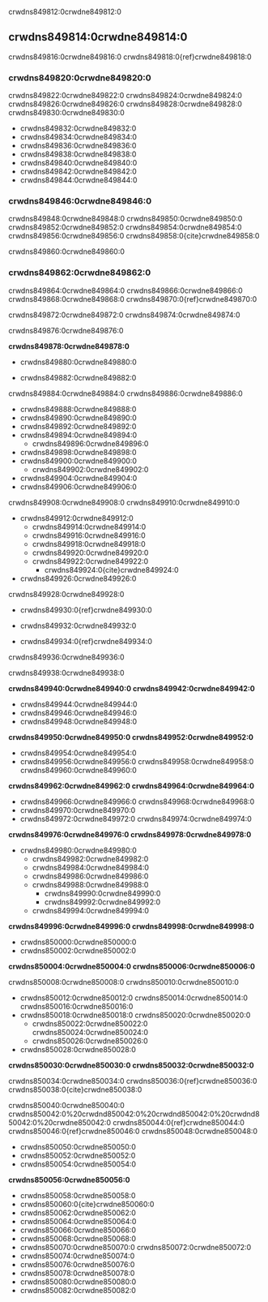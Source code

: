 crwdns849812:0crwdne849812:0

## crwdns849814:0crwdne849814:0
crwdns849816:0crwdne849816:0 crwdns849818:0{ref}crwdne849818:0

### crwdns849820:0crwdne849820:0

crwdns849822:0crwdne849822:0 crwdns849824:0crwdne849824:0 crwdns849826:0crwdne849826:0 crwdns849828:0crwdne849828:0 crwdns849830:0crwdne849830:0
* crwdns849832:0crwdne849832:0
* crwdns849834:0crwdne849834:0
* crwdns849836:0crwdne849836:0
* crwdns849838:0crwdne849838:0
* crwdns849840:0crwdne849840:0
* crwdns849842:0crwdne849842:0
* crwdns849844:0crwdne849844:0

### crwdns849846:0crwdne849846:0
crwdns849848:0crwdne849848:0 crwdns849850:0crwdne849850:0 crwdns849852:0crwdne849852:0 crwdns849854:0crwdne849854:0 crwdns849856:0crwdne849856:0 crwdns849858:0{cite}crwdne849858:0


crwdns849860:0crwdne849860:0

### crwdns849862:0crwdne849862:0

crwdns849864:0crwdne849864:0 crwdns849866:0crwdne849866:0 crwdns849868:0crwdne849868:0 crwdns849870:0{ref}crwdne849870:0

crwdns849872:0crwdne849872:0 crwdns849874:0crwdne849874:0

crwdns849876:0crwdne849876:0

**crwdns849878:0crwdne849878:0**

* crwdns849880:0crwdne849880:0

* crwdns849882:0crwdne849882:0

crwdns849884:0crwdne849884:0 crwdns849886:0crwdne849886:0
* crwdns849888:0crwdne849888:0
* crwdns849890:0crwdne849890:0
* crwdns849892:0crwdne849892:0
* crwdns849894:0crwdne849894:0
   * crwdns849896:0crwdne849896:0
* crwdns849898:0crwdne849898:0
* crwdns849900:0crwdne849900:0
    * crwdns849902:0crwdne849902:0
* crwdns849904:0crwdne849904:0
* crwdns849906:0crwdne849906:0

crwdns849908:0crwdne849908:0 crwdns849910:0crwdne849910:0
* crwdns849912:0crwdne849912:0
    * crwdns849914:0crwdne849914:0
    * crwdns849916:0crwdne849916:0
    * crwdns849918:0crwdne849918:0
    * crwdns849920:0crwdne849920:0
    * crwdns849922:0crwdne849922:0
       * crwdns849924:0{cite}crwdne849924:0
* crwdns849926:0crwdne849926:0

crwdns849928:0crwdne849928:0

* crwdns849930:0{ref}crwdne849930:0

* crwdns849932:0crwdne849932:0

* crwdns849934:0{ref}crwdne849934:0


crwdns849936:0crwdne849936:0

crwdns849938:0crwdne849938:0

**crwdns849940:0crwdne849940:0 crwdns849942:0crwdne849942:0**

* crwdns849944:0crwdne849944:0
* crwdns849946:0crwdne849946:0
* crwdns849948:0crwdne849948:0

**crwdns849950:0crwdne849950:0 crwdns849952:0crwdne849952:0**
* crwdns849954:0crwdne849954:0
* crwdns849956:0crwdne849956:0 crwdns849958:0crwdne849958:0 crwdns849960:0crwdne849960:0

**crwdns849962:0crwdne849962:0 crwdns849964:0crwdne849964:0**
* crwdns849966:0crwdne849966:0 crwdns849968:0crwdne849968:0
* crwdns849970:0crwdne849970:0
* crwdns849972:0crwdne849972:0 crwdns849974:0crwdne849974:0

**crwdns849976:0crwdne849976:0 crwdns849978:0crwdne849978:0**
* crwdns849980:0crwdne849980:0
    * crwdns849982:0crwdne849982:0
    * crwdns849984:0crwdne849984:0
    * crwdns849986:0crwdne849986:0
    * crwdns849988:0crwdne849988:0
      * crwdns849990:0crwdne849990:0
      * crwdns849992:0crwdne849992:0
    * crwdns849994:0crwdne849994:0

**crwdns849996:0crwdne849996:0 crwdns849998:0crwdne849998:0**
* crwdns850000:0crwdne850000:0
* crwdns850002:0crwdne850002:0


**crwdns850004:0crwdne850004:0 crwdns850006:0crwdne850006:0**

crwdns850008:0crwdne850008:0 crwdns850010:0crwdne850010:0
* crwdns850012:0crwdne850012:0 crwdns850014:0crwdne850014:0 crwdns850016:0crwdne850016:0
* crwdns850018:0crwdne850018:0 crwdns850020:0crwdne850020:0
  * crwdns850022:0crwdne850022:0 crwdns850024:0crwdne850024:0
   * crwdns850026:0crwdne850026:0
* crwdns850028:0crwdne850028:0

**crwdns850030:0crwdne850030:0 crwdns850032:0crwdne850032:0**

crwdns850034:0crwdne850034:0 crwdns850036:0{ref}crwdne850036:0 crwdns850038:0{cite}crwdne850038:0

crwdns850040:0crwdne850040:0 crwdns850042:0%20crwdnd850042:0%20crwdnd850042:0%20crwdnd850042:0%20crwdne850042:0 crwdns850044:0{ref}crwdne850044:0 crwdns850046:0{ref}crwdne850046:0 crwdns850048:0crwdne850048:0
  * crwdns850050:0crwdne850050:0
  * crwdns850052:0crwdne850052:0
  * crwdns850054:0crwdne850054:0

**crwdns850056:0crwdne850056:0**
* crwdns850058:0crwdne850058:0
* crwdns850060:0{cite}crwdne850060:0
* crwdns850062:0crwdne850062:0
* crwdns850064:0crwdne850064:0
* crwdns850066:0crwdne850066:0
* crwdns850068:0crwdne850068:0
* crwdns850070:0crwdne850070:0 crwdns850072:0crwdne850072:0
* crwdns850074:0crwdne850074:0
* crwdns850076:0crwdne850076:0
* crwdns850078:0crwdne850078:0
* crwdns850080:0crwdne850080:0
* crwdns850082:0crwdne850082:0
